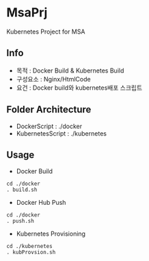 # MsaPrj
Kubernetes Project for MSA

## Info
- 목적 : Docker Build & Kubernetes Build
- 구성요소 : Nginx/HtmlCode
- 요건 : Docker build와 kubernetes배포 스크립트

## Folder Architecture
* DockerScript : ./docker
* KubernetesScript : ./kubernetes

## Usage
* Docker Build
```
cd ./docker
. build.sh
``` 
* Docker Hub Push
```
cd ./docker
. push.sh
```
* Kubernetes Provisioning
```
cd ./kubernetes
. kubProvsion.sh
```




